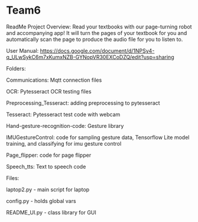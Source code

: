 # Team6
ReadMe
Project Overview:
Read your textbooks with our page-turning robot and accompanying app! It will turn the pages of your textbook for you and automatically scan the page to produce the audio file for you to listen to.

User Manual: 
https://docs.google.com/document/d/1NPSy4-q_ULwSykC6m7xKumxNZB-GYNopVR30EXCoDZQ/edit?usp=sharing

Folders: 

Communications: Mqtt connection files 

OCR: Pytesseract OCR testing files 

Preprocessing_Tesseract: adding preprocessing to pytesseract

Tesseract: Pytesseract test code with webcam 

Hand-gesture-recognition-code: Gesture library

IMUGestureControl: code for sampling gesture data, Tensorflow Lite model training, and classifying for imu gesture control

Page_flipper: code for page flipper 

Speech_tts: Text to speech code 

Files:

laptop2.py - main script for laptop

config.py - holds global vars

README_UI.py - class library for GUI

